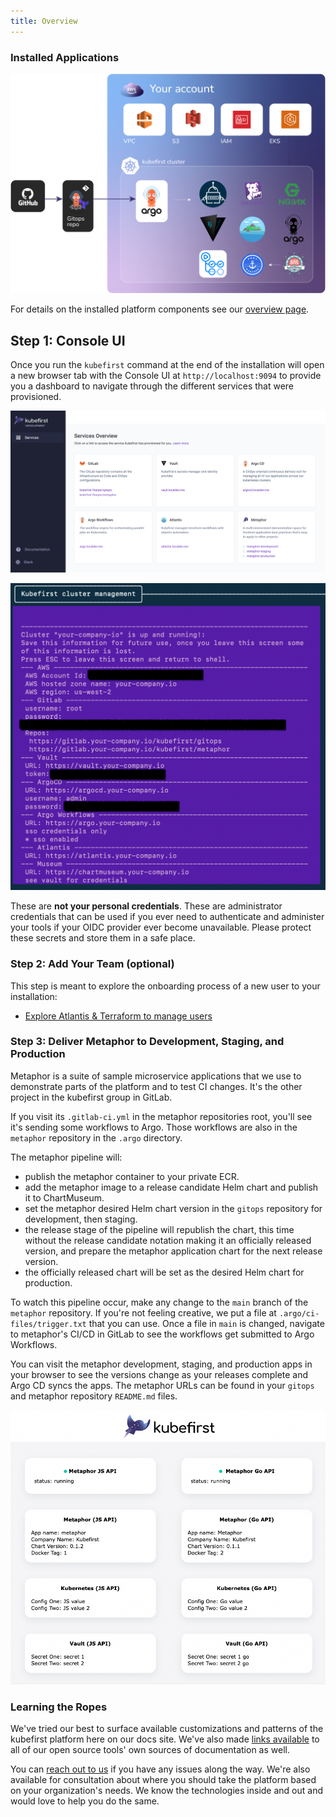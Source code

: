 ```yaml
---
title: Overview
---
```


### Installed Applications

![GitOps Assets](../../../img/kubefirst/github/gitops-assets.png)

For details on the installed platform components see our [overview page](../../overview.md#platforms-details).

## Step 1: Console UI

Once you run the `kubefirst` command at the end of the installation will open a new browser tab with the Console UI at `http://localhost:9094` to provide you a dashboard to navigate through the different services that were provisioned.

![console UI](../../../img/common/gitlab/console.png)

![terminal handoff](../../../img/kubefirst/getting-started/cluster-create-result.png)

These are **not your personal credentials**. These are administrator credentials that can be used if you ever need to authenticate and administer your tools if your OIDC provider ever become unavailable. Please protect these secrets and store them in a safe place.

### Step 2: Add Your Team (optional)

This step is meant to explore the onboarding process of a new user to your installation:

- [Explore Atlantis & Terraform to manage users](../../../explore/terraform.md#how-can-i-use-atlantis-to-add-a-new-user-on-my-gitlab-backed-installation)

### Step 3: Deliver Metaphor to Development, Staging, and Production

Metaphor is a suite of sample microservice applications that we use to demonstrate parts of the platform and to test CI changes. It's the other project in the kubefirst group in GitLab.

If you visit its `.gitlab-ci.yml` in the metaphor repositories root, you'll see it's sending some workflows to Argo. Those workflows are also in the `metaphor` repository in the `.argo` directory.

The metaphor pipeline will:

- publish the metaphor container to your private ECR.
- add the metaphor image to a release candidate Helm chart and publish it to ChartMuseum.
- set the metaphor desired Helm chart version in the `gitops` repository for development, then staging.
- the release stage of the pipeline will republish the chart, this time without the release candidate notation making it an officially released version, and prepare the metaphor application chart for the next release version.
- the officially released chart will be set as the desired Helm chart for production.

To watch this pipeline occur, make any change to the `main` branch of the `metaphor` repository. If you're not feeling creative, we put a file at `.argo/ci-files/trigger.txt` that you can use. Once a file in `main` is changed, navigate to metaphor's CI/CD in GitLab to see the workflows get submitted to Argo Workflows.

You can visit the metaphor development, staging, and production apps in your browser to see the versions change as your releases complete and Argo CD syncs the apps. The metaphor URLs can be found in your `gitops` and metaphor repository `README.md` files.

![Metaphor Frontend](../../../img/kubefirst/metaphor/metaphor-frontend.png)

### Learning the Ropes

We've tried our best to surface available customizations and patterns of the kubefirst platform here on our docs site. We've also made [links available](../../../credits.md) to all of our open source tools' own sources of documentation as well.

You can [reach out to us](https://kubefirst.io/slack) if you have any issues along the way. We're also available for consultation about where you should take the platform based on your organization's needs. We know the technologies inside and out and would love to help you do the same.
